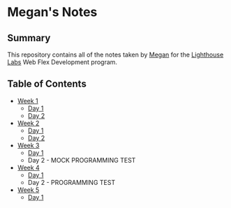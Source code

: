 # Megan's Notes
## Summary

This repository contains all of the notes taken by [Megan](https://github.com/meganhoney) for the [Lighthouse Labs](https://www.lighthouselabs.ca/) Web Flex Development program.

## Table of Contents

* [Week 1](/Week_1)
  * [Day 1](/Week_1/Day_1)
  * [Day 2](/Week_1/Day_2)
* [Week 2](/Week_2)
  * [Day 1](/Week_2/Day_1)
  * [Day 2](/Week_2/Day_2)
* [Week 3](/Week_3)
  * [Day 1](/Week_3/Day_1)
  * Day 2 - MOCK PROGRAMMING TEST
* [Week 4](/Week_4)
  * [Day 1](/Week_4/Day_1)
  * Day 2 - PROGRAMMING TEST 
* [Week 5](/Week_5)
  * [Day 1](/Week_5/Day_1)
